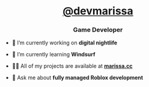 [<h1 align="center">@devmarissa</h1>](https://www.roblox.com/users/1173561244/profile)
<h3 align="center">Game Developer</h3>

- 🔭 I’m currently working on **digital nightlife**

- 🌱 I’m currently learning **Windsurf**

- 👨‍💻 All of my projects are available at [**marissa.cc**](https://marissa.cc)

- 💬 Ask me about **fully managed Roblox development**
